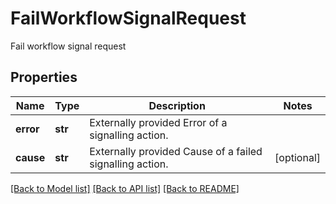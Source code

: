 # FailWorkflowSignalRequest

Fail workflow signal request
## Properties
Name | Type | Description | Notes
------------ | ------------- | ------------- | -------------
**error** | **str** | Externally provided Error of a signalling action. | 
**cause** | **str** | Externally provided Cause of a failed signalling action. | [optional] 

[[Back to Model list]](../README.md#documentation-for-models) [[Back to API list]](../README.md#documentation-for-api-endpoints) [[Back to README]](../README.md)



